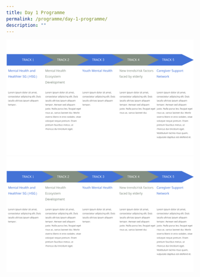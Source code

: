 ```yaml
---
title: Day 1 Programme
permalink: /programme/day-1-programme/
description: ""
---
```

![](/images/Frame%201.png)
![](/images/Frame%201%20(1).png)